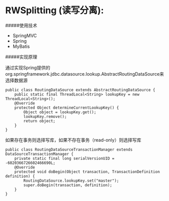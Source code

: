 RWSplitting (读写分离): 
========================
#####使用技术
	
*   SpringMVC
*   Spring
*	MyBatis

#####实现原理


通过实现Spring提供的org.springframework.jdbc.datasource.lookup.AbstractRoutingDataSource来选择数据源

	public class RoutingDataSource extends AbstractRoutingDataSource {
		public static final ThreadLocal<String> lookupKey = new ThreadLocal<String>();
	    @Override
	    protected Object determineCurrentLookupKey() {
	    	Object object = lookupKey.get();
	    	lookupKey.remove();
	    	return object;
	    }
	}

如果存在事务则选择写库，如果不存在事务（read-only）则选择写库

	public class RoutingDataSourceTransactionManager extends DataSourceTransactionManager {
		private static final long serialVersionUID = -6020366726602466690L;
		@Override
		protected void doBegin(Object transaction, TransactionDefinition definition) {
			RoutingDataSource.lookupKey.set("master");
			super.doBegin(transaction, definition);
		}
	}